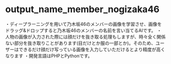 # output_name_member_nogizaka46
・ディープラーニングを用いて乃木坂46のメンバーの画像を学習させ、画像をドラッグ&ドロップすると乃木坂46のメンバーの名前を言い当てるAIです。
・人物の画像が入力された際には顔だけを抜き取る処理もしますが、時々全く関係ない部分を抜き取りことがあります(目だけとか服の一部とか)。そのため、ユーザーはできるだけ顔だけ写っている画像を入力していただけるとより精度が高くなります
・開発言語はPHPとPythonです。